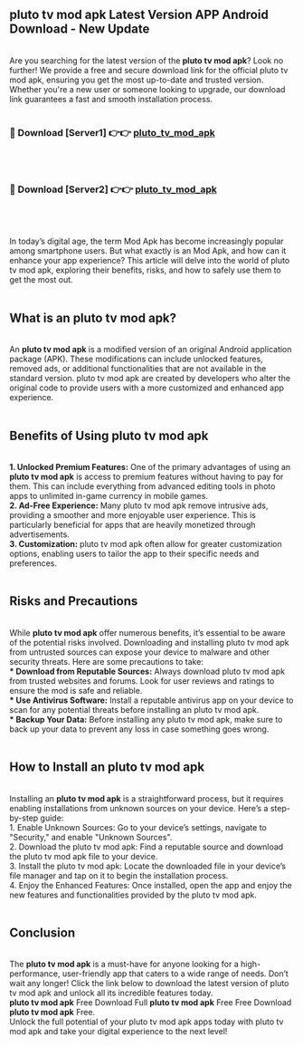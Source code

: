 ## pluto tv mod apk Latest Version APP Android Download - New Update
<br>
Are you searching for the latest version of the <strong>pluto tv mod apk</strong>? Look no further! We provide a free and secure download link for the official pluto tv mod apk, ensuring you get the most up-to-date and trusted version. Whether you're a new user or someone looking to upgrade, our download link guarantees a fast and smooth installation process.
<br>
<br>
<h3>🔴 Download [Server1] 👉👉 <a href="https://modyolo.store/pluto+tv+mod+apk">pluto_tv_mod_apk</a></h3><br>
<br>
<h3>🔴 Download [Server2] 👉👉 <a href="https://modyolo.store/pluto+tv+mod+apk">pluto_tv_mod_apk</a></h3><br>
<br>
<br>
In today’s digital age, the term Mod Apk has become increasingly popular among smartphone users. But what exactly is an Mod Apk, and how can it enhance your app experience? This article will delve into the world of pluto tv mod apk, exploring their benefits, risks, and how to safely use them to get the most out.
<br>
<br>
<h2>What is an pluto tv mod apk?</h2>
<br>
An <strong>pluto tv mod apk</strong> is a modified version of an original Android application package (APK). These modifications can include unlocked features, removed ads, or additional functionalities that are not available in the standard version. pluto tv mod apk are created by developers who alter the original code to provide users with a more customized and enhanced app experience.
<br>
<br>
<h2>Benefits of Using pluto tv mod apk</h2>
<br>
<strong> 1. Unlocked Premium Features:</strong> One of the primary advantages of using an <strong>pluto tv mod apk</strong> is access to premium features without having to pay for them. This can include everything from advanced editing tools in photo apps to unlimited in-game currency in mobile games.
<br>
<strong> 2. Ad-Free Experience:</strong> Many pluto tv mod apk remove intrusive ads, providing a smoother and more enjoyable user experience. This is particularly beneficial for apps that are heavily monetized through advertisements.
<br>
<strong> 3. Customization:</strong> pluto tv mod apk often allow for greater customization options, enabling users to tailor the app to their specific needs and preferences.
<br>
<br>
<h2>Risks and Precautions</h2>
<br>
While <strong>pluto tv mod apk</strong> offer numerous benefits, it’s essential to be aware of the potential risks involved. Downloading and installing pluto tv mod apk from untrusted sources can expose your device to malware and other security threats. Here are some precautions to take:
<br>
<strong> * Download from Reputable Sources:</strong> Always download pluto tv mod apk from trusted websites and forums. Look for user reviews and ratings to ensure the mod is safe and reliable.
<br>
<strong> * Use Antivirus Software:</strong> Install a reputable antivirus app on your device to scan for any potential threats before installing an pluto tv mod apk.
<br>
<strong> * Backup Your Data:</strong> Before installing any pluto tv mod apk, make sure to back up your data to prevent any loss in case something goes wrong.
<br>
<br>
<h2>How to Install an pluto tv mod apk</h2>
<br>
Installing an <strong>pluto tv mod apk</strong> is a straightforward process, but it requires enabling installations from unknown sources on your device. Here’s a step-by-step guide:
<br>
 1. Enable Unknown Sources: Go to your device’s settings, navigate to "Security," and enable "Unknown Sources".
<br>
 2. Download the pluto tv mod apk: Find a reputable source and download the pluto tv mod apk file to your device.
<br>
 3. Install the pluto tv mod apk: Locate the downloaded file in your device’s file manager and tap on it to begin the installation process.
<br>
 4. Enjoy the Enhanced Features: Once installed, open the app and enjoy the new features and functionalities provided by the pluto tv mod apk.
<br>
<br>
<h2><strong>Conclusion</strong></h2>
<br>
The <strong>pluto tv mod apk</strong> is a must-have for anyone looking for a high-performance, user-friendly app that caters to a wide range of needs. Don’t wait any longer! Click the link below to download the latest version of pluto tv mod apk and unlock all its incredible features today.
<br>
<strong>pluto tv mod apk</strong> Free Download Full <strong>pluto tv mod apk</strong> Free Free Download <strong>pluto tv mod apk</strong> Free.
<br>
Unlock the full potential of your pluto tv mod apk apps today with pluto tv mod apk and take your digital experience to the next level!